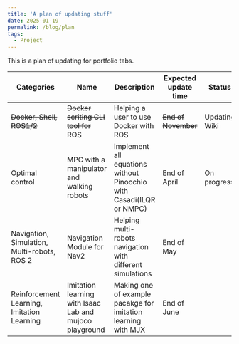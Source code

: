 ```yaml
---
title: 'A plan of updating stuff'
date: 2025-01-19
permalink: /blog/plan
tags:
  - Project
---
```


This is a plan of updating for portfolio tabs.

| Categories | Name | Description | Expected update time | Status | ETC |
|---|---|---|---|---|---|
| ~~Docker, Shell, ROS1/2~~ | ~~Docker scriting CLI tool for ROS~~ | Helping a user to use Docker with ROS | ~~End of November~~ | Updating Wiki | [ros_contr](https://mars-hss.github.io/blog/ros_container) |
| Optimal control | MPC with a manipulator and walking robots | Implement all equations without Pinocchio with Casadi(ILQR or NMPC) | End of April | On progress  |  |
| Navigation, Simulation, Multi-robots, ROS 2 | Navigation Module for Nav2 | Helping multi-robots navigation with different simulations | End of May |  | UxV and Legged |
| Reinforcement Learning, Imitation Learning | Imitation learning with Isaac Lab and mujoco playground | Making one of example pacakge for imitation learning with MJX | End of June |  | Isaac-lab(mimic) |